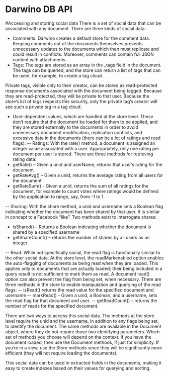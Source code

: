Darwino DB API
=======================

#Accessing and storing social data
There is a set of social data that can be associated with any document. There are three kinds of social data:
-	Comments: Darwino creates a default store for the comment data. Keeping comments out of the documents themselves prevents unnecessary updates to the documents which then must replicate and could result in conflicts. Moreover, comments can contain full JSON content with attachments.
-	Tags: The tags are stored as an array in the _tags field in the document. The tags can be queried, and the store can return a list of tags that can be used, for example, to create a tag cloud.

 Private tags, visible only to their creator, can be stored as read-protected response documents associated with the document being tagged. Because they are read-protected, they will be private to that user. Because the store’s list of tags respects this security, only the private tag’s creator will see such a private tag in a tag cloud.
-	User-dependent values, which are handled at the store level. These don’t require that the document be loaded for them to be applied, and they are stored externally to the documents in order to avoid unnecessary document modification, replication conflicts, and excessive data in the documents (there can be a lot of ratings and read flags):
--	Ratings: With the rate() method, a document is assigned an integer value associated with a user. Appropriately, only one rating per document per user is stored. There are three methods for retrieving rating data:
 - getRate() – Given a unid and userName, returns that user’s rating for the document
 - getRateAvg() – Given a unid, returns the average rating from all users for the document
 - getRateSum() - Given a unid, returns the sum of all ratings for the document, for example to count votes where ratings would be defined by the application to range, say, from -1 to 1.

 -- Sharing: With the share method, a unid and username sets a Boolean flag indicating whether the document has been shared by that user. It is similar in concept to a Facebook “like”. Two methods exist to interrogate shares:
 - isShared() – Returns a Boolean indicating whether the document is shared by a specified username
 - getShareCount() – returns the number of shares by all users as an integer

 -- Read: While not specifically social, the read flag is functionally similar to the other social data. At the store level, the readMarkenabled option enables the auto-flagging of documents as being read when they are loaded. This applies only to documents that are actually loaded; their being included in a query result is not sufficient to mark them as read. A document load() option can also prevent the flag from being set, when necessary.
There are three methods in the store to enable manipulation and querying of the read flags:
 -- isRead() returns the read value for the specified document and username
 -- markRead() - Given a unid, a Boolean, and a username, sets the read flag for that document and user.
 -- getReadCount() – returns the number of reads for the specified document.

There are two ways to access this social data. The methods at the store level require the unid and the username, in addition to any flags being set, to identify the document. The same methods are available in the Document object, where they do not require those two identifying parameters. Which set of methods you choose will depend on the context. If you have the document loaded, then use the Document methods, if just for simplicity. If you’re in a view, use the Store methods since they will be significantly more efficient (they will not require loading the documents).

 This social data can be used in extracted fields in the documents, making it easy to create indexes based on their values for querying and sorting.

